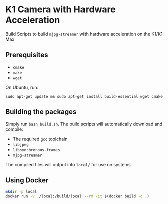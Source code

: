 # K1 Camera with Hardware Acceleration

Build Scripts to build `mjpg-streamer` with hardware acceleration on the K1/K1 Max

## Prerequisites

- `cmake`
- `make`
- `wget`

On Ubuntu, run:

`sudo apt-get update && sudo apt-get install build-essential wget cmake`

## Building the packages

Simply run `bash build.sh`. The build scripts will automatically download and compile:

- The required `gcc` toolchain
- `libjpeg`
- `libsynchronous-frames`
- `mjpg-streamer`

The compiled files will output into `local/` for use on systems

## Using Docker

```bash
mkdir -p local
docker run -v ./local:/build/local --rm -it $(docker build -q .)
```